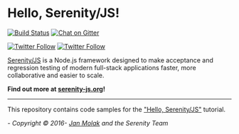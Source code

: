 # Hello, Serenity/JS!

[![Build Status](https://github.com/serenity-js/tutorial-hello-serenity-js/workflows/Build/badge.svg)](https://github.com/serenity-js/tutorial-hello-serenity-js/actions)
[![Chat on Gitter](https://badges.gitter.im/serenity-js/Lobby.svg)](https://gitter.im/serenity-js/Lobby)

[![Twitter Follow](https://img.shields.io/twitter/follow/SerenityJS?style=social)](https://twitter.com/@SerenityJS)
[![Twitter Follow](https://img.shields.io/twitter/follow/JanMolak?style=social)](https://twitter.com/@JanMolak)

[Serenity/JS](https://serenity-js.org) is a Node.js framework designed to make acceptance and regression testing
of modern full-stack applications faster, more collaborative and easier to scale.

**Find out more at [serenity-js.org](https://serenity-js.org)!**

----

This repository contains code samples for the ["Hello, Serenity/JS"](https://serenity-js.org/handbook/thinking-in-serenity-js/test-runners.html) tutorial.

_- Copyright &copy; 2016- [Jan Molak](https://janmolak.com) and the Serenity Team_
